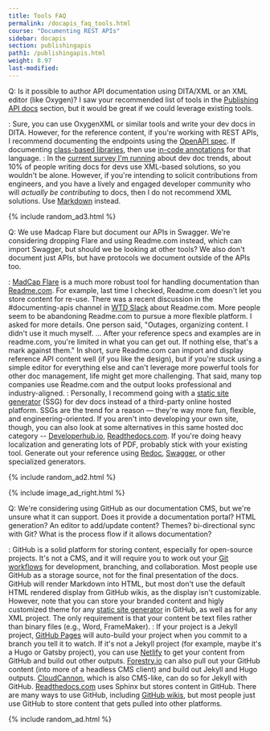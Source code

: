 ```yaml
---
title: Tools FAQ
permalink: /docapis_faq_tools.html
course: "Documenting REST APIs"
sidebar: docapis
section: publishingapis
path1: /publishingapis.html
weight: 8.97
last-modified:
---
```


Q:  Is it possible to author API documentation using DITA/XML or an XML editor (like Oxygen)? I saw your recommended list of tools in the [Publishing API docs](publishingapis.html) section, but it would be great if we could leverage existing tools.

:  Sure, you can use OxygenXML or similar tools and write your dev docs in DITA. However, for the reference content, if you're working with REST APIs, I recommend documenting the endpoints using the [OpenAPI spec](pubapis_openapi_intro.html). If documenting [class-based libraries](nativelibraryapis.html), then use [in-code annotations](nativelibraryapis_javadoc_tags.html) for that language.
:  In the [current survey I'm running](https://www.questionpro.com/t/PGhS9ZgCFE) about dev doc trends, about 10% of people writing docs for devs use XML-based solutions, so you wouldn't be alone. However, if you're intending to solicit contributions from engineers, and you have a lively and engaged developer community who will *actually be contributing* to docs, then I do not recommend XML solutions. Use [Markdown](pubapis_markdown.html) instead.

{% include random_ad3.html %}

Q:  We use Madcap Flare but document our APIs in Swagger. We're considering dropping Flare and using Readme.com instead, which can import Swagger, but should we be looking at other tools? We also don't document just APIs, but have protocols we document outside of the APIs too.

: [MadCap Flare](https://www.madcapsoftware.com/products/flare/) is a much more robust tool for handling documentation than [Readme.com](https://readme.com/). For example, last time I checked, Readme.com doesn't let you store content for re-use. There was a recent discussion in the #documenting-apis channel in [WTD Slack](https://www.writethedocs.org/slack/) about Readme.com. More people seem to be abandoning Readme.com to pursue a more flexible platform. I asked for more details. One person said, "Outages, organizing content. I didn't use it much myself. ... After your reference specs and examples are in readme.com, you're limited in what you can get out. If nothing else, that's a mark against them." In short, sure Readme.com can import and display reference API content well (if you like the design), but if you're stuck using a simple editor for everything else and can't leverage more powerful tools for other doc management, life might get more challenging. That said, many top companies use Readme.com and the output looks professional and industry-aligned.
:  Personally, I recommend going with a [static site generator](https://www.staticgen.com/) (SSG) for dev docs instead of a third-party online hosted platform. SSGs are the trend for a reason &mdash; they're way more fun, flexible, and engineering-oriented. If you aren't into developing your own site, though, you can also look at some alternatives in this same hosted doc category -- [Developerhub.io](https://developerhub.io/), [Readthedocs.com](https://readthedocs.com/). If you're doing heavy localization and generating lots of PDF, probably stick with your existing tool. Generate out your reference using [Redoc](pubapis_redoc.html), [Swagger](pubapis_swagger.html), or other specialized generators.

{% include random_ad2.html %}

{% include image_ad_right.html %}

Q: We're considering using GitHub as our documentation CMS, but we're unsure what it can support. Does it provide a documentation portal? HTML generation? An editor to add/update content? Themes? bi-directional sync with Git? What is the process flow if it allows documentation?

:  GitHub is a solid platform for storing content, especially for open-source projects. It's not a CMS, and it will require you to work out your [Git workflows](pubapis_version_control.htm) for development, branching, and collaboration. Most people use GitHub as a storage source, not for the final presentation of the docs. GitHub will render Markdown into HTML, but most don't use the default HTML rendered display from GitHub wikis, as the display isn't customizable. However, note that you can store your branded content and higly customized theme for any [static site generator](https://staticgen.com) in GitHub, as well as for any XML project. The only requirement is that your content be text files rather than binary files (e.g., Word, FrameMaker).
: If your project is a Jekyll project, [GitHub Pages](pubapis_hosting_and_deployment.html#github_pages) will auto-build your project when you commit to a branch you tell it to watch. If it's not a Jekyll project (for example, maybe it's a Hugo or Gatsby project), you can use [Netlify](https://www.netlify.com/) to get your content from GitHub and build out other outputs. [Forestry.io](https://forestry.io/) can also pull out your GitHub content (into more of a headless CMS client) and build out Jekyll and Hugo outputs. [CloudCannon](https://cloudcannon.com/), which is also CMS-like, can do so for Jekyll with GitHub. [Readthedocs.com](https://readthedocs.com/) uses Sphinx but stores content in GitHub. There are many ways to use GitHub, including [GitHub wikis](pubapis_github_wikis.html), but most people just use GitHub to store content that gets pulled into other platforms.

{% include random_ad.html %}
